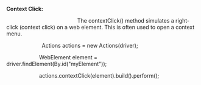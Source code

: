 ﻿**Context Click:**

`                          `The contextClick() method simulates a right-click (context click) on a web element. This is often used to open a context menu.

`             `Actions actions = new Actions(driver);

`            `WebElement element = driver.findElement(By.id("myElement"));

`            `actions.contextClick(element).build().perform();
